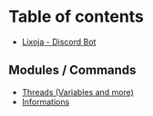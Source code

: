 # Table of contents

* [Lixoja - Discord Bot](README.md)

## Modules / Commands

* [Threads (Variables and more)](modules-commands/threads-variables-and-more.md)
* [Informations](modules-commands/informations.md)
